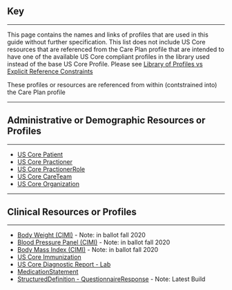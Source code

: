 ## Key


-----


This page contains the names and links of profiles that are used in this guide without further specification. This list does not include US Core resources that are referenced from the Care Plan profile that are intended to have one of the available US Core compliant profiles in the library used instead of the base US Core Profile. Please see [Library of Profiles vs Explicit Reference Constraints](https://trifolia-fhir.lantanagroup.com/igs/lantana_hapi_r4/MCC-IG/library_of_profiles_vs_explicit_reference_constraints.html#library-of-profiles-vs-explicit-reference-constraints)

These profiles or resources are referenced from within (contstrained into) the Care Plan profile


-----



## Administrative or Demographic Resources or Profiles


-----



 - [US Core Patient](http://hl7.org/fhir/us/core/StructureDefinition/us-core-patient)
 - [US Core Practioner](http://hl7.org/fhir/us/core/StructureDefinition/us-core-practitioner)
 - [US Core PractionerRole](http://hl7.org/fhir/us/core/StructureDefinition/us-core-practitionerrole)
 - [US Core CareTeam](http://hl7.org/fhir/us/core/StructureDefinition/us-core-careteam)
 - [US Core Organization](http://hl7.org/fhir/us/core/StructureDefinition/us-core-careteam)
 

-----


## Clinical Resources or Profiles


-----


 - [Body Weight (CIMI)](http://hl7.org/fhir/us/vitals/2020Sep/StructureDefinition-BodyWeight.html) - Note: in ballot fall 2020
 - [Blood Pressure Panel (CIMI)](http://hl7.org/fhir/us/vitals/2020Sep/StructureDefinition-BloodPressurePanel.html) - Note: in ballot fall 2020
 - [Body Mass Index (CIMI)](http://hl7.org/fhir/us/vitals/2020Sep/StructureDefinition-BodyMassIndex.html) - Note: in ballot fall 2020
 - [US Core Immunization](http://hl7.org/fhir/us/core/StructureDefinition/us-core-immunization)
 - [US Core Diagnostic Report - Lab](http://hl7.org/fhir/us/core/StructureDefinition/us-core-diagnosticreport-lab)
 - [MedicationStatement](https://www.hl7.org/fhir/medicationstatement-definitions.html#MedicationStatement)
 - [StructuredDefinition - QuestionnaireResponse](https://build.fhir.org/ig/HL7/sdc//StructureDefinition-sdc-questionnaireresponse.html) - Note: Latest Build
